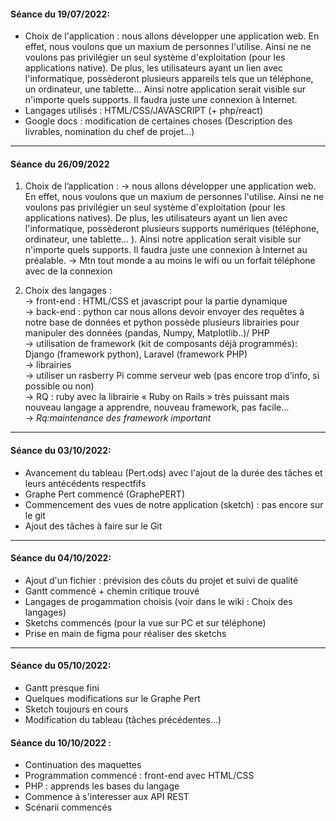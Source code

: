 #### Séance du 19/07/2022: <br>
- Choix de l'application : nous allons développer une application web. En effet,
nous voulons que un maxium de personnes l'utilise. Ainsi ne ne voulons pas privilégier un seul
système d'exploitation (pour les applications native). De plus, les utilisateurs ayant un lien avec 
l'informatique, possèderont plusieurs appareils tels que un téléphone, un ordinateur, une tablette...
Ainsi notre application serait visible sur n'importe quels supports. Il faudra juste une connexion à Internet. <br>
- Langages utilisés : HTML/CSS/JAVASCRIPT (+ php/react)  <br>
- Google docs : modification de certaines choses (Description des livrables, nomination du chef de projet...) <br>

***

#### Séance du 26/09/2022 <br>
1. Choix de l’application :
	→ nous allons développer une application web. En effet, nous voulons que un maxium de personnes l'utilise. Ainsi ne ne voulons pas privilégier un seul système d'exploitation (pour les applications natives). De plus, les utilisateurs ayant un lien avec l'informatique, possèderont plusieurs supports numériques (téléphone,  ordinateur, une tablette… ). Ainsi notre application serait visible sur n'importe quels supports. Il faudra juste une connexion à Internet au préalable. 
	→ Mtn tout monde a au moins le wifi ou un forfait téléphone avec de la connexion

2. Choix des langages : <br>
	→ front-end : HTML/CSS et javascript pour la partie dynamique <br>
	→ back-end : python car nous allons devoir envoyer des requêtes à notre base de données et python possède plusieurs librairies pour manipuler des données (pandas, Numpy, Matplotlib..)/ PHP <br>
	→ utilisation de framework (kit de composants déjà programmés): Django (framework python), Laravel (framework PHP) <br>
	→ librairies <br>
	→ utiliser un rasberry Pi comme serveur web (pas encore trop d’info, si possible ou non) <br>
	→ RQ : ruby avec la librairie « Ruby on Rails » très puissant mais nouveau langage a apprendre, nouveau framework, pas facile… <br>
	→ *Rq:maintenance des framework important* <br>

***

#### Séance du 03/10/2022: <br>
- Avancement du tableau (Pert.ods) avec l'ajout de la durée des tâches et leurs antécédents respectfifs <br>
- Graphe Pert commencé (GraphePERT)    
- Commencement des vues de notre application (sketch) : pas encore sur le git 
- Ajout des tâches à faire sur le Git

***

#### Séance du 04/10/2022: <br>
- Ajout d'un fichier : prévision des côuts du projet et suivi de qualité
- Gantt commencé + chemin critique trouvé
- Langages de progammation choisis (voir dans le wiki : Choix des langages)
- Sketchs commencés (pour la vue sur PC et sur téléphone)
- Prise en main de figma pour réaliser des sketchs 

***

#### Séance du 05/10/2022: <br>
- Gantt presque fini
- Quelques modifications sur le Graphe Pert
- Sketch toujours en cours
- Modification du tableau (tâches précédentes...)

#### Séance du 10/10/2022 :
- Continuation des maquettes
- Programmation commencé : front-end avec HTML/CSS
- PHP : apprends les bases du langage
- Commence à s'interesser aux API REST
- Scénarii commencés

